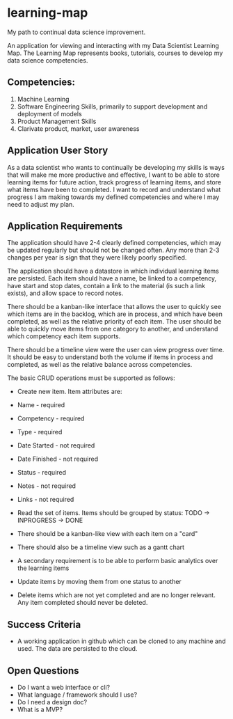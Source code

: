 # learning-map
My path to continual data science improvement.

An application for viewing and interacting with my Data Scientist Learning Map. The Learning Map represents books, tutorials, courses to develop my data science competencies. 

## Competencies:
1. Machine Learning
2. Software Engineering Skills, primarily to support development and deployment of models
3. Product Management Skills
4. Clarivate product, market, user awareness

## Application User Story
As a data scientist who wants to continually be developing my skills is ways that will make me more productive and effective, I want to be able to store learning items for future action, track progress of learning items, and store what items have been to completed. I want to record and understand what progress I am making towards my defined competencies and where I may need to adjust my plan.

## Application Requirements
The application should have 2-4 clearly defined competencies, which may be updated regularly but should not be changed often. Any more than 2-3 changes per year is sign that they were likely poorly specified.

The application should have a datastore in which individual learning items are persisted. Each item should have a name, be linked to a competency, have start and stop dates, contain a link to the material (is such a link exists), and allow space to record notes.

There should be a kanban-like interface that allows the  user to quickly see which items are in the backlog, which are in process, and  which have been completed, as well as the relative priority of each item. The user should be able to quickly move items from one category to another, and understand which competency each item supports.

There should be a timeline view were the user can view progress over time. It should be easy to understand both the volume if items in process and completed, as well as the relative balance across competencies.

The basic CRUD operations must be supported as follows:
* Create new item. Item attributes are:
 * Name - required
 * Competency - required
 * Type - required
 * Date Started - not required
 * Date Finished - not required
 * Status - required
 * Notes - not required
 * Links - not required

* Read the set of items. Items should be grouped by status: TODO -> INPROGRESS -> DONE
 * There should be a kanban-like view with each item on a "card"
 * There should also be a timeline view such as a gantt chart
 * A secondary requirement is to be able to perform basic analytics over the learning items

* Update items by moving them from one status to another

* Delete items which are not yet completed and are no longer relevant. Any item completed should never be deleted. 

## Success Criteria
* A working application in github which can be cloned to any machine and used. The data are persisted to the cloud. 

## Open Questions
* Do I want a web interface or cli?
* What language / framework should I use?
* Do I need a design doc?
* What is a MVP?